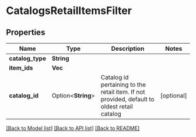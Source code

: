 # CatalogsRetailItemsFilter

## Properties

Name | Type | Description | Notes
------------ | ------------- | ------------- | -------------
**catalog_type** | **String** |  | 
**item_ids** | **Vec<String>** |  | 
**catalog_id** | Option<**String**> | Catalog id pertaining to the retail item. If not provided, default to oldest retail catalog | [optional]

[[Back to Model list]](../README.md#documentation-for-models) [[Back to API list]](../README.md#documentation-for-api-endpoints) [[Back to README]](../README.md)


